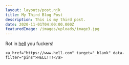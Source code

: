 ```yaml
---
layout: layouts/post.njk
title: My Third Blog Post
description: This is my third post.
date: 2020-11-01T04:00:00.000Z
featuredImage: /images/uploads/image3.jpg
---
```

Rot in [hell](https://www.hell.com) you fuckers!

```
<a href="https://www.hell.com" target="_blank" data-filter="pins">HELL!!!</a>
```